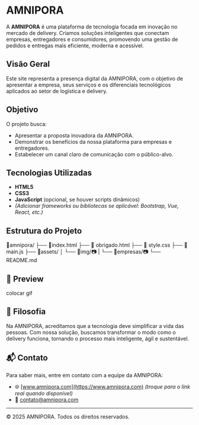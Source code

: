 # AMNIPORA

A **AMNIPORA** é uma plataforma de tecnologia focada em inovação no mercado de delivery. Criamos soluções inteligentes que conectam empresas, entregadores e consumidores, promovendo uma gestão de pedidos e entregas mais eficiente, moderna e acessível.

## Visão Geral

Este site representa a presença digital da AMNIPORA, com o objetivo de apresentar a empresa, seus serviços e os diferenciais tecnológicos aplicados ao setor de logística e delivery.

## Objetivo

O projeto busca:
- Apresentar a proposta inovadora da AMNIPORA.
- Demonstrar os benefícios da nossa plataforma para empresas e entregadores.
- Estabelecer um canal claro de comunicação com o público-alvo.

## Tecnologias Utilizadas

- **HTML5**  
- **CSS3**  
- **JavaScript** (opcional, se houver scripts dinâmicos)  
- *(Adicionar frameworks ou bibliotecas se aplicável: Bootstrap, Vue, React, etc.)*

## Estrutura do Projeto

📂amnipora/
├── 📝index.html
├── 📝 obrigado.html
├── 📝 style.css
├── 📝 main.js
├── 📂assets/
│ └── 📂img/📷
| └── 📂empresas/📷
└── README.md

## 📸 Preview

colocar gif

## 🧠 Filosofia

Na AMNIPORA, acreditamos que a tecnologia deve simplificar a vida das pessoas. Com nossa solução, buscamos transformar o modo como o delivery funciona, tornando o processo mais inteligente, ágil e sustentável.

## 📬 Contato

Para saber mais, entre em contato com a equipe da AMNIPORA:

- 🌐 [www.amnipora.com](https://www.amnipora.com) *(troque para o link real quando disponível)*
- 📧 contato@amnipora.com

---

© 2025 AMNIPORA. Todos os direitos reservados.
